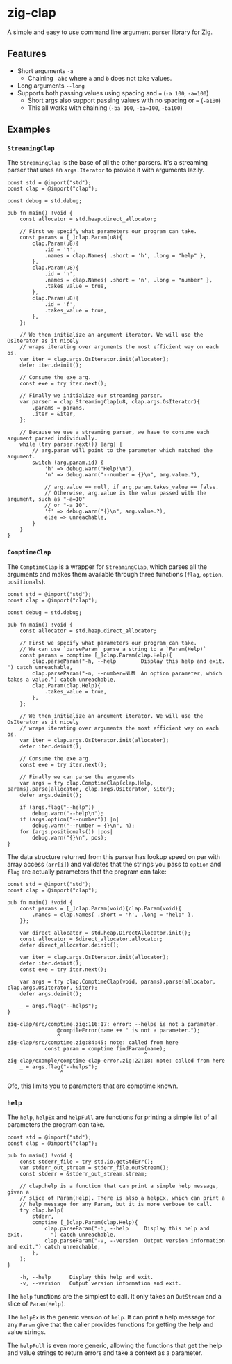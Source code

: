 # zig-clap

A simple and easy to use command line argument parser library for Zig.

## Features

* Short arguments `-a`
  * Chaining `-abc` where `a` and `b` does not take values.
* Long arguments `--long`
* Supports both passing values using spacing and `=` (`-a 100`, `-a=100`)
  * Short args also support passing values with no spacing or `=` (`-a100`)
  * This all works with chaining (`-ba 100`, `-ba=100`, `-ba100`)

## Examples

### `StreamingClap`

The `StreamingClap` is the base of all the other parsers. It's a streaming parser that uses an
`args.Iterator` to provide it with arguments lazily.

```zig
const std = @import("std");
const clap = @import("clap");

const debug = std.debug;

pub fn main() !void {
    const allocator = std.heap.direct_allocator;

    // First we specify what parameters our program can take.
    const params = [_]clap.Param(u8){
        clap.Param(u8){
            .id = 'h',
            .names = clap.Names{ .short = 'h', .long = "help" },
        },
        clap.Param(u8){
            .id = 'n',
            .names = clap.Names{ .short = 'n', .long = "number" },
            .takes_value = true,
        },
        clap.Param(u8){
            .id = 'f',
            .takes_value = true,
        },
    };

    // We then initialize an argument iterator. We will use the OsIterator as it nicely
    // wraps iterating over arguments the most efficient way on each os.
    var iter = clap.args.OsIterator.init(allocator);
    defer iter.deinit();

    // Consume the exe arg.
    const exe = try iter.next();

    // Finally we initialize our streaming parser.
    var parser = clap.StreamingClap(u8, clap.args.OsIterator){
        .params = params,
        .iter = &iter,
    };

    // Because we use a streaming parser, we have to consume each argument parsed individually.
    while (try parser.next()) |arg| {
        // arg.param will point to the parameter which matched the argument.
        switch (arg.param.id) {
            'h' => debug.warn("Help!\n"),
            'n' => debug.warn("--number = {}\n", arg.value.?),

            // arg.value == null, if arg.param.takes_value == false.
            // Otherwise, arg.value is the value passed with the argument, such as "-a=10"
            // or "-a 10".
            'f' => debug.warn("{}\n", arg.value.?),
            else => unreachable,
        }
    }
}

```

### `ComptimeClap`

The `ComptimeClap` is a wrapper for `StreamingClap`, which parses all the arguments and makes
them available through three functions (`flag`, `option`, `positionals`).

```zig
const std = @import("std");
const clap = @import("clap");

const debug = std.debug;

pub fn main() !void {
    const allocator = std.heap.direct_allocator;

    // First we specify what parameters our program can take.
    // We can use `parseParam` parse a string to a `Param(Help)`
    const params = comptime [_]clap.Param(clap.Help){
        clap.parseParam("-h, --help        Display this help and exit.              ") catch unreachable,
        clap.parseParam("-n, --number=NUM  An option parameter, which takes a value.") catch unreachable,
        clap.Param(clap.Help){
            .takes_value = true,
        },
    };

    // We then initialize an argument iterator. We will use the OsIterator as it nicely
    // wraps iterating over arguments the most efficient way on each os.
    var iter = clap.args.OsIterator.init(allocator);
    defer iter.deinit();

    // Consume the exe arg.
    const exe = try iter.next();

    // Finally we can parse the arguments
    var args = try clap.ComptimeClap(clap.Help, params).parse(allocator, clap.args.OsIterator, &iter);
    defer args.deinit();

    if (args.flag("--help"))
        debug.warn("--help\n");
    if (args.option("--number")) |n|
        debug.warn("--number = {}\n", n);
    for (args.positionals()) |pos|
        debug.warn("{}\n", pos);
}

```

The data structure returned from this parser has lookup speed on par with array access (`arr[i]`)
and validates that the strings you pass to `option` and `flag` are actually parameters that the
program can take:

```zig
const std = @import("std");
const clap = @import("clap");

pub fn main() !void {
    const params = [_]clap.Param(void){clap.Param(void){
        .names = clap.Names{ .short = 'h', .long = "help" },
    }};

    var direct_allocator = std.heap.DirectAllocator.init();
    const allocator = &direct_allocator.allocator;
    defer direct_allocator.deinit();

    var iter = clap.args.OsIterator.init(allocator);
    defer iter.deinit();
    const exe = try iter.next();

    var args = try clap.ComptimeClap(void, params).parse(allocator, clap.args.OsIterator, &iter);
    defer args.deinit();

    _ = args.flag("--helps");
}

```

```
zig-clap/src/comptime.zig:116:17: error: --helps is not a parameter.
                @compileError(name ++ " is not a parameter.");
                ^
zig-clap/src/comptime.zig:84:45: note: called from here
            const param = comptime findParam(name);
                                            ^
zig-clap/example/comptime-clap-error.zig:22:18: note: called from here
    _ = args.flag("--helps");
                 ^
```

Ofc, this limits you to parameters that are comptime known.

### `help`

The `help`, `helpEx` and `helpFull` are functions for printing a simple list of all parameters the
program can take.

```zig
const std = @import("std");
const clap = @import("clap");

pub fn main() !void {
    const stderr_file = try std.io.getStdErr();
    var stderr_out_stream = stderr_file.outStream();
    const stderr = &stderr_out_stream.stream;

    // clap.help is a function that can print a simple help message, given a
    // slice of Param(Help). There is also a helpEx, which can print a
    // help message for any Param, but it is more verbose to call.
    try clap.help(
        stderr,
        comptime [_]clap.Param(clap.Help){
            clap.parseParam("-h, --help     Display this help and exit.         ") catch unreachable,
            clap.parseParam("-v, --version  Output version information and exit.") catch unreachable,
        },
    );
}

```

```
	-h, --help   	Display this help and exit.
	-v, --version	Output version information and exit.
```

The `help` functions are the simplest to call. It only takes an `OutStream` and a slice of
`Param(Help)`.

The `helpEx` is the generic version of `help`. It can print a help message for any
`Param` give that the caller provides functions for getting the help and value strings.

The `helpFull` is even more generic, allowing the functions that get the help and value strings
to return errors and take a context as a parameter.
